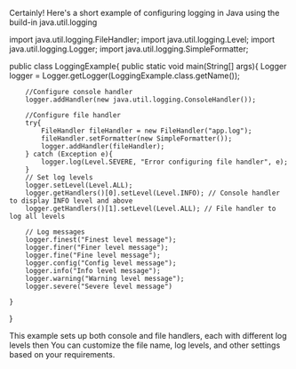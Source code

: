 Certainly! Here's a short example of configuring logging in Java using the build-in java.util.logging

import java.util.logging.FileHandler;
import java.util.logging.Level;
import java.util.logging.Logger;
import java.util.logging.SimpleFormatter;

public class LoggingExample{
    public static void main(String[] args){
        Logger logger = Logger.getLogger(LoggingExample.class.getName());

        //Configure console handler
        logger.addHandler(new java.util.logging.ConsoleHandler());

        //Configure file handler
        try{
            FileHandler fileHandler = new FileHandler("app.log");
            fileHandler.setFormatter(new SimpleFormatter());
            logger.addHandler(fileHandler);
        } catch (Exception e){
            logger.log(Level.SEVERE, "Error configuring file handler", e);
        }
        // Set log levels
        logger.setLevel(Level.ALL);
        logger.getHandlers()[0].setLevel(Level.INFO); // Console handler to display INFO level and above
        logger.getHandlers()[1].setLevel(Level.ALL); // File handler to log all levels

        // Log messages
        logger.finest("Finest level message");
        logger.finer("Finer level message");
        logger.fine("Fine level message");
        logger.config("Config level message");
        logger.info("Info level message");
        logger.warning("Warning level message");
        logger.severe("Severe level message")

    }
}

This example sets up both console and file handlers, each with different log levels then You can customize the file name, log levels, and other settings based on your requirements.